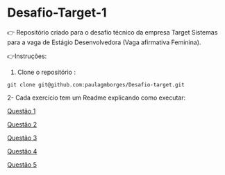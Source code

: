 
# Desafio-Target-1
 👉 Repositório criado para o desafio técnico da empresa Target Sistemas para a vaga de Estágio Desenvolvedora (Vaga afirmativa Feminina).
 
👉Instruções:
1. Clone o repositório :
   
```command
git clone git@github.com:paulagmborges/Desafio-target.git
````

2- Cada exercício tem um Readme explicando como executar: 

[Questão 1](https://github.com/paulagmborges/desafio-tecnico-target/blob/main/questao1/readme.md)

[Questão 2 ](https://github.com/paulagmborges/desafio-tecnico-target/blob/main/questao2/readme.md)

[Questão 3 ](https://github.com/paulagmborges/desafio-tecnico-target/blob/main/questao3/Readme.md)

[Questão 4 ](https://github.com/paulagmborges/desafio-tecnico-target/blob/main/questao4/Readme.md)

[Questão 5 ](https://github.com/paulagmborges/desafio-tecnico-target/blob/main/questao5/readme.md)


